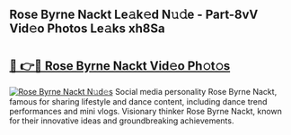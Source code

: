 ## Rose Byrne Nackt Le𝚊k𝚎d N𝚞𝚍e - Part-8vV Vid𝚎o Photos Le𝚊ks xh8Sa

# <h2><a href="http://fb7zf75.evod.top/?m=Rose+Byrne+Nackt">🔗 👉🔴 Rose Byrne Nackt Vid𝚎o Ph𝚘t𝚘s</a></h2>

[![Rose Byrne Nackt N𝚞d𝚎s](https://i.imgur.com/8V9OHl7.gif)](http://fb7zf75.evod.top/?m=Rose+Byrne+Nackt)
Social media personality Rose Byrne Nackt, famous for sharing lifestyle and dance content, including dance trend performances and mini vlogs. Visionary thinker Rose Byrne Nackt, known for their innovative ideas and groundbreaking achievements. 
